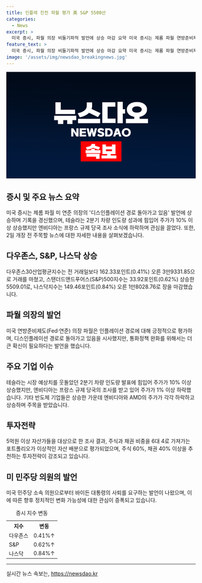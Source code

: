 ```yaml
---
title: 인플레 진전 파월 평가 美 S&P 5500선
categories:
  - News
excerpt: >
  미국 증시, 파월 의장 비둘기파적 발언에 상승 마감 요약 미국 증시는 제롬 파월 연방준비제도(Fed) 의장의 묘사적 발언에 영향을 받아 상승했다. S&P 500과 나스닥 지수는 역대 최고치를 기록하며 마감했고, 테슬라는 시장 예상치를 웃도는 2분기 차량 인도량으로 10% 이상 상승했다. 반면 엔비디아는 프랑스 규제 당국의 조사로 1% 이상 하락했다. 파월 의장은 미국의 인플레이션 둔화세가 긍정적으로 평가하면서, 증시에 긍정적인 영향을 미쳤다.
feature_text: >
  미국 증시, 파월 의장 비둘기파적 발언에 상승 마감 요약 미국 증시는 제롬 파월 연방준비제도(Fed) 의장의 묘사적 발언에 영향을 받아 상승했다. S&P 500과 나스닥 지수는 역대 최고치를 기록하며 마감했고, 테슬라는 시장 예상치를 웃도는 2분기 차량 인도량으로 10% 이상 상승했다. 반면 엔비디아는 프랑스 규제 당국의 조사로 1% 이상 하락했다. 파월 의장은 미국의 인플레이션 둔화세가 긍정적으로 평가하면서, 증시에 긍정적인 영향을 미쳤다.
image: '/assets/img/newsdao_breakingnews.jpg'
---
```


<p><img src="/assets/img/newsdao_breakingnews.jpg" alt="ontimetimes 속보" /></p>

<h2 data-ke-size="size26">증시 및 주요 뉴스 요약</h2>

<p data-ke-size="size16">미국 증시는 제롬 파월 미 연준 의장의 '디스인플레이션 경로 돌아가고 있음' 발언에 상승하며 기록을 경신했으며, 테슬라는 2분기 차량 인도량 성과에 힘입어 주가가 10% 이상 상승했지만 엔비디아는 프랑스 규제 당국 조사 소식에 하락하며 관심을 끌었다. 또한, 2일 개장 전 주목할 뉴스에 대한 자세한 내용을 살펴보겠습니다.</p>

<h2 data-ke-size="size24">다우존스, S&P, 나스닥 상승</h2>

<p data-ke-size="size16">다우존스30산업평균지수는 전 거래일보다 162.33포인트(0.41%) 오른 3만9331.85으로 거래를 마쳤고, 스탠더드앤드푸어스(S&P)500지수는 33.92포인트(0.62%) 상승한 5509.01로, 나스닥지수는 149.46포인트(0.84%) 오른 1만8028.76로 장을 마감했습니다.</p>

<h2 data-ke-size="size24">파월 의장의 발언</h2>

<p data-ke-size="size16">미국 연방준비제도(Fed·연준) 의장 파월은 인플레이션 경로에 대해 긍정적으로 평가하며, 디스인플레이션 경로로 돌아가고 있음을 시사했지만, 통화정책 완화를 위해서는 더 큰 확신이 필요하다는 발언을 했습니다.</p>

<h2 data-ke-size="size24">주요 기업 이슈</h2>

<p data-ke-size="size16">테슬라는 시장 예상치를 웃돌았던 2분기 차량 인도량 발표에 힘입어 주가가 10% 이상 상승했지만, 엔비디아는 프랑스 규제 당국의 조사를 받고 있어 주가가 1% 이상 하락했습니다. 기타 반도체 기업들은 상승한 가운데 엔비디아와 AMD의 주가가 각각 하락하고 상승하며 주목을 받았습니다.</p>

<h2 data-ke-size="size24">투자전략</h2>

<p data-ke-size="size16">5억원 이상 자산가들을 대상으로 한 조사 결과, 주식과 채권 비중을 6대 4로 가져가는 포트폴리오가 이상적인 자산 배분으로 평가되었으며, 주식 60%, 채권 40% 이상을 추천하는 투자전략이 강조되고 있습니다.</p>

<h2 data-ke-size="size24">미 민주당 의원의 발언</h2>

<p data-ke-size="size16">미국 민주당 소속 의원으로부터 바이든 대통령의 사퇴를 요구하는 발언이 나왔으며, 이에 따른 향후 정치적인 변화 가능성에 대한 관심이 증폭되고 있습니다.</p>

<table>
  <caption>증시 지수 변동</caption>
  <tr>
    <th>지수</th>
    <th>변동</th>
  </tr>
  <tr>
    <td>다우존스</td>
    <td>0.41%↑</td>
  </tr>
  <tr>
    <td>S&P</td>
    <td>0.62%↑</td>
  </tr>
  <tr>
    <td>나스닥</td>
    <td>0.84%↑</td>
  </tr>
</table>

<hr>
실시간 뉴스 속보는, <a href="https://newsdao.kr" rel="dofollow">https://newsdao.kr</a>


